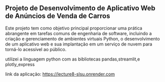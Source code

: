 ## Projeto de Desenvolvimento de Aplicativo Web de Anúncios de Venda de Carros

Este projeto tem como objetivo principal proporcionar uma prática abrangente em tarefas comuns de engenharia de software, incluindo a criação e gerenciamento de ambientes virtuais Python, o desenvolvimento de um aplicativo web e sua implantação em um serviço de nuvem para torná-lo acessível ao público.

utilizei a linguagem python com as bibliotecas pandas,streamlit,e  plotly_express 

link da aplicação:
https://lecture8-slsu.onrender.com
